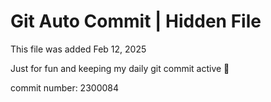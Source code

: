 # Git Auto Commit | Hidden File

This file was added Feb 12, 2025

Just for fun and keeping my daily git commit active 🤪

commit number: 2300084
